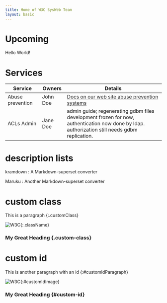 ```yaml
---
title: Home of W3C SysWeb Team
layout: basic
---
```


# Upcoming
Hello World!

# Services

| Service | Owners | Details |
| ------- | ------ | ------- |
| Abuse prevention | John Doe | [Docs on our web site abuse prevention systems](https://www.w3.org) |
| ACLs Admin | Jane Doe | admin guide; regenerating gdbm files<br>development frozen for now, authentication now done by ldap. authorization still needs gdbm replication. | 

# description lists

kramdown
: A Markdown-superset converter

Maruku
: Another Markdown-superset converter

# custom class
This is a paragraph
{:.customClass}

![W3C](https://www.w3.org/assets/logos/w3c/w3c-no-bars.svg){:.className}


### My Great Heading {.custom-class}

# custom id

This is another paragraph with an id
{:#customIdParagraph}

![W3C](https://www.w3.org/assets/logos/w3c/w3c-no-bars.svg){:#customIdImage}

### My Great Heading {#custom-id}
